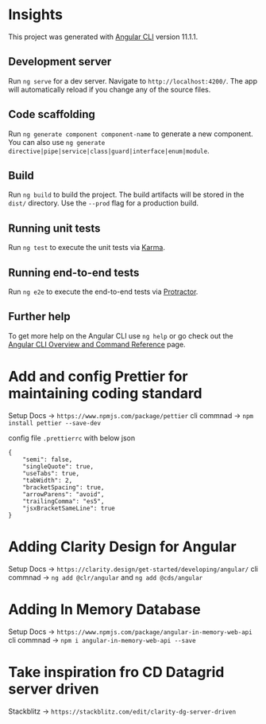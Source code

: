# Insights

This project was generated with [Angular CLI](https://github.com/angular/angular-cli) version 11.1.1.

## Development server

Run `ng serve` for a dev server. Navigate to `http://localhost:4200/`. The app will automatically reload if you change any of the source files.

## Code scaffolding

Run `ng generate component component-name` to generate a new component. You can also use `ng generate directive|pipe|service|class|guard|interface|enum|module`.

## Build

Run `ng build` to build the project. The build artifacts will be stored in the `dist/` directory. Use the `--prod` flag for a production build.

## Running unit tests

Run `ng test` to execute the unit tests via [Karma](https://karma-runner.github.io).

## Running end-to-end tests

Run `ng e2e` to execute the end-to-end tests via [Protractor](http://www.protractortest.org/).

## Further help

To get more help on the Angular CLI use `ng help` or go check out the [Angular CLI Overview and Command Reference](https://angular.io/cli) page.

# Add and config Prettier for maintaining coding standard

Setup Docs -> `https://www.npmjs.com/package/pettier`
cli commnad -> `npm install pettier --save-dev`

config file `.prettierrc` with below json

```
{
	"semi": false,
	"singleQuote": true,
	"useTabs": true,
	"tabWidth": 2,
	"bracketSpacing": true,
	"arrowParens": "avoid",
	"trailingComma": "es5",
	"jsxBracketSameLine": true
}
```

# Adding Clarity Design for Angular

Setup Docs -> `https://clarity.design/get-started/developing/angular/`
cli commnad -> `ng add @clr/angular` and `ng add @cds/angular`

# Adding In Memory Database

Setup Docs -> `https://www.npmjs.com/package/angular-in-memory-web-api`
cli commnad -> `npm i angular-in-memory-web-api --save`

# Take inspiration fro CD Datagrid server driven

Stackblitz -> `https://stackblitz.com/edit/clarity-dg-server-driven`
